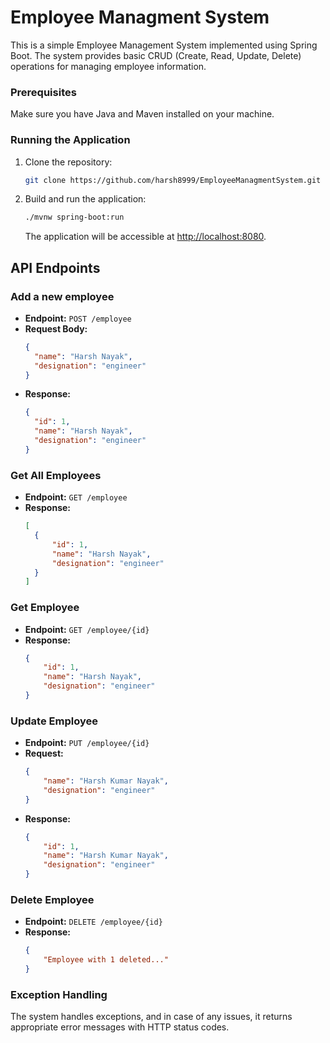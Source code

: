 # Employee Managment System 
This is a simple Employee Management System implemented using Spring Boot. The system provides basic CRUD (Create, Read, Update, Delete) operations for managing employee information.


### Prerequisites

Make sure you have Java and Maven installed on your machine.

### Running the Application

1. Clone the repository:

    ```bash
    git clone https://github.com/harsh8999/EmployeeManagmentSystem.git
    ```

2. Build and run the application:

    ```bash
    ./mvnw spring-boot:run
    ```

    The application will be accessible at [http://localhost:8080](http://localhost:8080).

## API Endpoints

### Add a new employee

- **Endpoint:** `POST /employee`
- **Request Body:**
  ```json
  {
    "name": "Harsh Nayak",
    "designation": "engineer"
  }

- **Response:**
  ```json
  {
    "id": 1,
    "name": "Harsh Nayak",
    "designation": "engineer"
  }

### Get All Employees

- **Endpoint:** `GET /employee`
- **Response:**
  ```json
  [
    {
        "id": 1,
        "name": "Harsh Nayak",
        "designation": "engineer"
    }
  ]

  
### Get Employee

- **Endpoint:** `GET /employee/{id}`
- **Response:**
    ```json
    {
        "id": 1,
        "name": "Harsh Nayak",
        "designation": "engineer"
    }

### Update Employee
- **Endpoint:** `PUT /employee/{id}`
- **Request:**
    ```json
    {
        "name": "Harsh Kumar Nayak",
        "designation": "engineer"
    }

- **Response:**
    ```json
    {
        "id": 1,
        "name": "Harsh Kumar Nayak",
        "designation": "engineer"
    }

### Delete Employee
- **Endpoint:** `DELETE /employee/{id}`
- **Response:**
    ```json
    {
        "Employee with 1 deleted..."
    }


### Exception Handling
The system handles exceptions, and in case of any issues, it returns appropriate error messages with HTTP status codes.